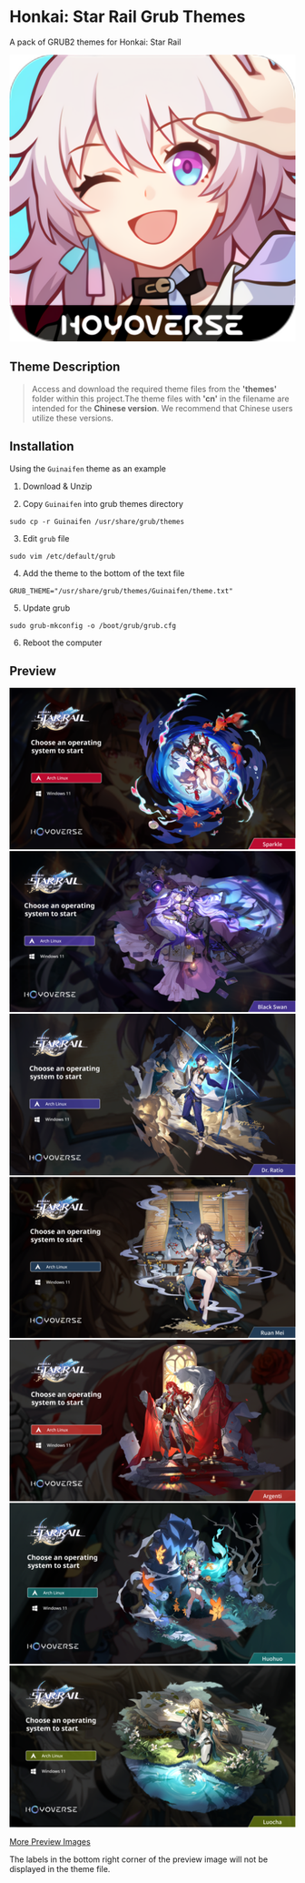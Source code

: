 # Honkai: Star Rail Grub Themes
A pack of GRUB2 themes for Honkai: Star Rail

![banner](/assets/images/icon.png?raw=true)

## Theme Description
> Access and download the required theme files from the **'themes'** folder within this project.The theme files with **'cn'** in the filename are intended for the **Chinese version**. We recommend that Chinese users utilize these versions.

## Installation
Using the `Guinaifen` theme as an example

1. Download & Unzip

2. Copy `Guinaifen` into grub themes directory
```shell
sudo cp -r Guinaifen /usr/share/grub/themes
```

3. Edit `grub` file
```shell
sudo vim /etc/default/grub
```

4. Add the theme to the bottom of the text file
```shell
GRUB_THEME="/usr/share/grub/themes/Guinaifen/theme.txt"
```

5. Update grub
```
sudo grub-mkconfig -o /boot/grub/grub.cfg
```

6. Reboot the computer
## Preview
![Sparkle](/preview/Sparkle.png)
![BlackSwan](/preview/BlackSwan.png)
![Dr. Ratio](/preview/Dr.Ratio.png)
![RuanMei](/preview/RuanMei.png)
![Argenti](/preview/Argenti.png)
![Huohuo](/preview/Huohuo.png)
![Luocha](/preview/Luocha.png)

[More Preview Images](https://github.com/voidlhf/StarRailGrubThemes/tree/master/preview)

The labels in the bottom right corner of the preview image will not be displayed in the theme file.